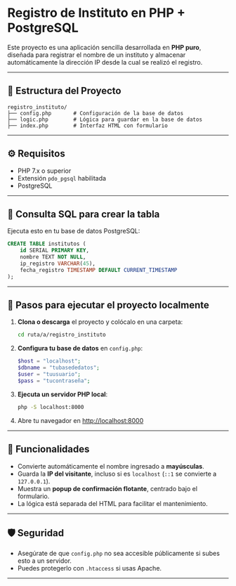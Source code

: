 # Registro de Instituto en PHP + PostgreSQL

Este proyecto es una aplicación sencilla desarrollada en **PHP puro**, diseñada para registrar el nombre de un instituto y almacenar automáticamente la dirección IP desde la cual se realizó el registro.

---

## 📁 Estructura del Proyecto

```
registro_instituto/
├── config.php       # Configuración de la base de datos
├── logic.php        # Lógica para guardar en la base de datos
├── index.php        # Interfaz HTML con formulario
```

---

## ⚙️ Requisitos

- PHP 7.x o superior
- Extensión `pdo_pgsql` habilitada
- PostgreSQL

---

## 🧪 Consulta SQL para crear la tabla

Ejecuta esto en tu base de datos PostgreSQL:

```sql
CREATE TABLE institutos (
    id SERIAL PRIMARY KEY,
    nombre TEXT NOT NULL,
    ip_registro VARCHAR(45),
    fecha_registro TIMESTAMP DEFAULT CURRENT_TIMESTAMP
);
```

---

## 🚀 Pasos para ejecutar el proyecto localmente

1. **Clona o descarga** el proyecto y colócalo en una carpeta:
   ```bash
   cd ruta/a/registro_instituto
   ```

2. **Configura tu base de datos** en `config.php`:
   ```php
   $host = "localhost";
   $dbname = "tubasededatos";
   $user = "tuusuario";
   $pass = "tucontraseña";
   ```

3. **Ejecuta un servidor PHP local**:
   ```bash
   php -S localhost:8000
   ```

4. Abre tu navegador en [http://localhost:8000](http://localhost:8000)

---

## 🎨 Funcionalidades

- Convierte automáticamente el nombre ingresado a **mayúsculas**.
- Guarda la **IP del visitante**, incluso si es `localhost` (`::1` se convierte a `127.0.0.1`).
- Muestra un **popup de confirmación flotante**, centrado bajo el formulario.
- La lógica está separada del HTML para facilitar el mantenimiento.

---

## 🛡️ Seguridad

- Asegúrate de que `config.php` no sea accesible públicamente si subes esto a un servidor.
- Puedes protegerlo con `.htaccess` si usas Apache.

---
